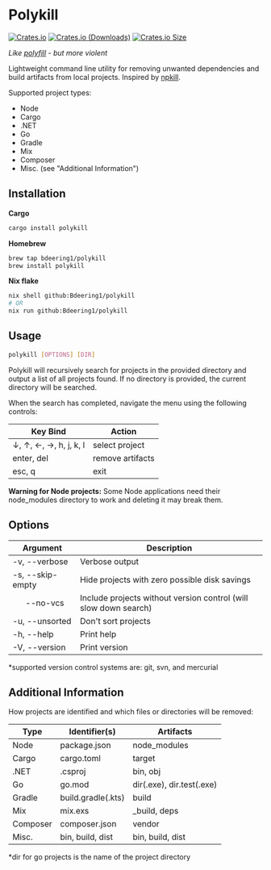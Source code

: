 # Polykill

[![Crates.io](https://img.shields.io/crates/v/polykill?style=flat-square&color=peru)](https://crates.io/crates/polykill)
[![Crates.io (Downloads)](https://img.shields.io/crates/d/polykill?style=flat-square&color=mediumseagreen)](https://crates.io/crates/polykill)
[![Crates.io Size](https://img.shields.io/crates/size/polykill?style=flat-square&color=steelblue)](https://crates.io/crates/polykill)

*Like [polyfill](https://developer.mozilla.org/en-US/docs/Glossary/Polyfill) - but more violent*

Lightweight command line utility for removing unwanted dependencies and build artifacts from local projects. Inspired by [npkill](https://www.npmjs.com/package/npkill).

Supported project types:
- Node
- Cargo
- .NET
- Go
- Gradle
- Mix
- Composer
- Misc. (see "Additional Information")

## Installation

**Cargo**
```sh
cargo install polykill
```

**Homebrew**
```sh
brew tap bdeering1/polykill
brew install polykill
```

**Nix flake**

```sh
nix shell github:Bdeering1/polykill
# OR
nix run github:Bdeering1/polykill
```

## Usage

```sh
polykill [OPTIONS] [DIR]
```

Polykill will recursively search for projects in the provided directory and output a list of all projects found. If no directory is provided, the current directory will be searched.

When the search has completed, navigate the menu using the following controls:

| Key Bind   | Action           |
| ---------- | ---------------- |
| ↓, ↑, ←, →, h, j, k, l | select project |
| enter, del | remove artifacts |
| esc, q     | exit             |

**Warning for Node projects:** Some Node applications need their node_modules directory to work and deleting it may break them.

## Options

| Argument         | Description                                   |
| ---------------- | --------------------------------------------- |
| -v, --verbose    | Verbose output                                |
| -s, --skip-empty | Hide projects with zero possible disk savings |
| &nbsp;&nbsp;&nbsp;&nbsp;&nbsp;&nbsp;--no-vcs | Include projects without version control (will slow down search) |
| -u, --unsorted   | Don't sort projects                           |
| -h, --help       | Print help                                    |
| -V, --version    | Print version                                 |

*supported version control systems are: git, svn, and mercurial

## Additional Information

How projects are identified and which files or directories will be removed:

| Type      | Identifier(s)      | Artifacts        |
| --------- | ------------------ | ---------------- |
| Node      | package.json       | node_modules     |
| Cargo     | cargo.toml         | target           |
| .NET      | .csproj            | bin, obj         |
| Go        | go.mod             | dir(.exe), dir.test(.exe) |
| Gradle    | build.gradle(.kts) | build            |
| Mix       | mix.exs            | _build, deps     |
| Composer  | composer.json      | vendor           |
| Misc.     | bin, build, dist   | bin, build, dist |

*dir for go projects is the name of the project directory
